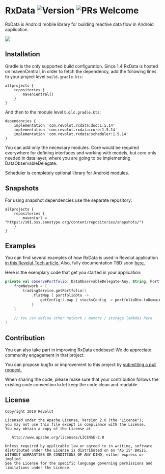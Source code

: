 # RxData ![Version](https://img.shields.io/github/license/revolut-mobile/RxData) ![PRs Welcome](https://img.shields.io/badge/PRs-welcome-brightgreen.svg)

RxData is Android mobile library for building reactive data flow in Android application.

![](images/rxdata_background.png)

## Installation

Gradle is the only supported build configuration. Since 1.4 RxData is hosted on mavenCentral, 
in order to fetch the dependency, add the following lines to your project level `build.gradle.kts`:

```
allprojects {
    repositories {
        mavenCentral()
    }
}
```

And then to the module level `build.gradle.kts`:

```
dependencies {
    implementation 'com.revolut.rxdata:dod:1.5.14'
    implementation 'com.revolut.rxdata:core:1.5.14'
    implementation 'com.revolut.rxdata:scheduler:1.5.14'
}
```

You can add only the necessary modules. Core would be required everywhere for defining interfaces 
and working with models, but core only needed in data layer, where you are going to be implementing 
DataObservableDelegate. 

Scheduler is completely optional library for Android modules. 

## Snapshots

For using snapshot dependencies use the separate repository:

```
allprojects {
    repositories {
        maven(url = "https://s01.oss.sonatype.org/content/repositories/snapshots/")
    }
}
```


## Examples

You can find several examples of how RxData is used in Revolut application [in this Revolut Tech article.][1]
Also, fully documentation TBD soon [here.][3]

Here is the exemplary code that get you started in your application:

```kotlin
private val observePortfolio: DataObservableDelegate<Any, String, Portfolio> = DataObservableDelegate(
    fromNetwork = {
        tradingService.getPortfolio()
            .flatMap { portfolioDto ->
                getConfig().map { stocksConfig -> portfolioDto.toDomain(stocksConfig) }
            }         
    }

    // You can define other network / memory / storage lambdas here
)
```

## Contribution

You can also take part in improving RxData codebase! We do appreciate community engagement in that project.

You can propose bugfix or improvement to this project by [submitting a pull request.][2]

When sharing the code, please make sure that your contribution follows the existing code convention to let keep the code clean and readable.

## License


    Copyright 2019 Revolut

    Licensed under the Apache License, Version 2.0 (the "License");
    you may not use this file except in compliance with the License.
    You may obtain a copy of the License at

       http://www.apache.org/licenses/LICENSE-2.0

    Unless required by applicable law or agreed to in writing, software
    distributed under the License is distributed on an "AS IS" BASIS,
    WITHOUT WARRANTIES OR CONDITIONS OF ANY KIND, either express or implied.
    See the License for the specific language governing permissions and
    limitations under the License.

 [1]: https://medium.com/revolut/reactive-data-flow-in-revolut-android-app-30a49fa1572e
 [2]: https://github.com/revolut-mobile/RxData/pulls
 [3]: https://github.com/ReactiveX/RxJava/wiki
